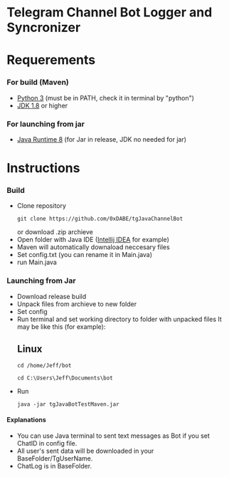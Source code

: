 #     Telegram Channel Bot Logger and Syncronizer

# Requerements
### For build (Maven)
- [Python 3](https://www.python.org/downloads/) (must be in PATH, check it in terminal by "python")
- [JDK 1.8](https://www.oracle.com/uk/java/technologies/downloads/) or higher
  
### For launching from jar
- [Java Runtime 8](https://www.java.com/en/download/manual.jsp) (for Jar in release, JDK no needed for jar)


# Instructions
### Build
- Clone repository
  ```shell
  git clone https://github.com/0xDABE/tgJavaChannelBot
  ```
  or download .zip archieve
- Open folder with Java IDE ([Intellij IDEA](https://www.jetbrains.com/idea/) for example)
- Maven will automatically downaload neccesary files
- Set config.txt (you can rename it in Main.java)
- run Main.java
  
### Launching from Jar
- Download release build
- Unpack files from archieve to new folder
- Set config
- Run terminal and set working directory to folder with unpacked files
  It may be like this (for example):
  ## Linux
  ```shell
  cd /home/Jeff/bot
  ```
  ```shell
  cd C:\Users\Jeff\Documents\bot
  ```
- Run
  ```shell
  java -jar tgJavaBotTestMaven.jar
  ```


#### Explanations
- You can use Java terminal to sent text messages as Bot if you set ChatID in config file.
- All user's sent data will be downloaded in your BaseFolder/TgUserName.
- ChatLog is in BaseFolder.

